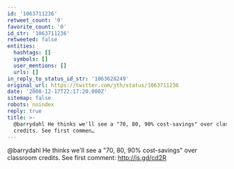 ```yaml
---
id: '1063711236'
retweet_count: '0'
favorite_count: '0'
id_str: '1063711236'
retweeted: false
entities:
  hashtags: []
  symbols: []
  user_mentions: []
  urls: []
in_reply_to_status_id_str: '1063628249'
original_url: https://twitter.com/jth/status/1063711236
date: '2008-12-17T22:17:20.000Z'
sitemap: false
robots: noindex
reply: true
title: >-
  @barrydahl He thinks we'll see a "70, 80, 90% cost-savings" over classroom
  credits. See first commen…
---
```


@barrydahl He thinks we'll see a "70, 80, 90% cost-savings" over classroom credits. See first comment: http://is.gd/cd2R